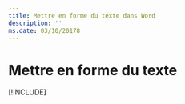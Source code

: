 ```yaml
---
title: Mettre en forme du texte dans Word
description: ''
ms.date: 03/10/20178
---
```



# <a name="format-text"></a>Mettre en forme du texte

[!INCLUDE[](../includes/word-tutorial-format-text.md)]
